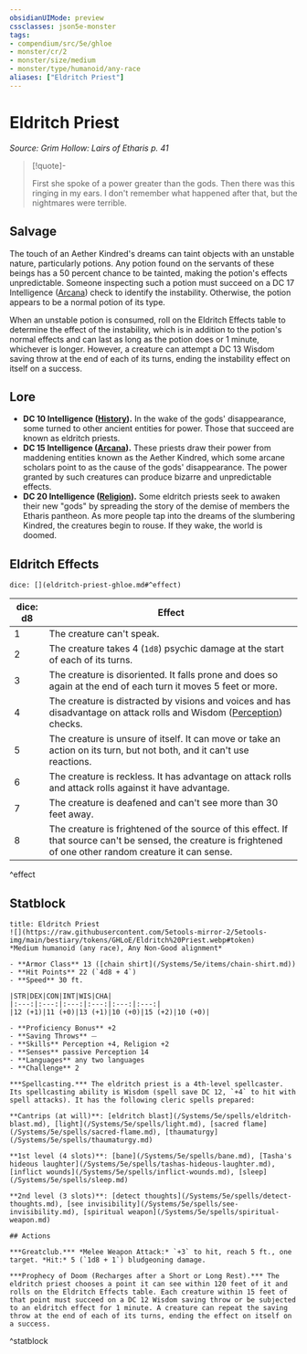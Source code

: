 ```yaml
---
obsidianUIMode: preview
cssclasses: json5e-monster
tags:
- compendium/src/5e/ghloe
- monster/cr/2
- monster/size/medium
- monster/type/humanoid/any-race
aliases: ["Eldritch Priest"]
---
```

# Eldritch Priest
*Source: Grim Hollow: Lairs of Etharis p. 41*  

> [!quote]-  
> 
> First she spoke of a power greater than the gods. Then there was this ringing in my ears. I don't remember what happened after that, but the nightmares were terrible.

## Salvage

The touch of an Aether Kindred's dreams can taint objects with an unstable nature, particularly potions. Any potion found on the servants of these beings has a 50 percent chance to be tainted, making the potion's effects unpredictable. Someone inspecting such a potion must succeed on a DC 17 Intelligence ([Arcana](/Systems/5e/rules/skills.md#Arcana)) check to identify the instability. Otherwise, the potion appears to be a normal potion of its type.

When an unstable potion is consumed, roll on the Eldritch Effects table to determine the effect of the instability, which is in addition to the potion's normal effects and can last as long as the potion does or 1 minute, whichever is longer. However, a creature can attempt a DC 13 Wisdom saving throw at the end of each of its turns, ending the instability effect on itself on a success.

## Lore

- **DC 10 Intelligence ([History](/Systems/5e/rules/skills.md#History)).** In the wake of the gods' disappearance, some turned to other ancient entities for power. Those that succeed are known as eldritch priests.  
- **DC 15 Intelligence ([Arcana](/Systems/5e/rules/skills.md#Arcana)).** These priests draw their power from maddening entities known as the Aether Kindred, which some arcane scholars point to as the cause of the gods' disappearance. The power granted by such creatures can produce bizarre and unpredictable effects.  
- **DC 20 Intelligence ([Religion](/Systems/5e/rules/skills.md#Religion)).** Some eldritch priests seek to awaken their new "gods" by spreading the story of the demise of members the Etharis pantheon. As more people tap into the dreams of the slumbering Kindred, the creatures begin to rouse. If they wake, the world is doomed.  

## Eldritch Effects

`dice: [](eldritch-priest-ghloe.md#^effect)`

| dice: d8 | Effect |
|----------|--------|
| 1 | The creature can't speak. |
| 2 | The creature takes 4 (`1d8`) psychic damage at the start of each of its turns. |
| 3 | The creature is disoriented. It falls prone and does so again at the end of each turn it moves 5 feet or more. |
| 4 | The creature is distracted by visions and voices and has disadvantage on attack rolls and Wisdom ([Perception](/Systems/5e/rules/skills.md#Perception)) checks. |
| 5 | The creature is unsure of itself. It can move or take an action on its turn, but not both, and it can't use reactions. |
| 6 | The creature is reckless. It has advantage on attack rolls and attack rolls against it have advantage. |
| 7 | The creature is deafened and can't see more than 30 feet away. |
| 8 | The creature is frightened of the source of this effect. If that source can't be sensed, the creature is frightened of one other random creature it can sense. |
^effect

## Statblock

```ad-statblock
title: Eldritch Priest
![](https://raw.githubusercontent.com/5etools-mirror-2/5etools-img/main/bestiary/tokens/GHLoE/Eldritch%20Priest.webp#token)
*Medium humanoid (any race), Any Non-Good alignment*

- **Armor Class** 13 ([chain shirt](/Systems/5e/items/chain-shirt.md))
- **Hit Points** 22 (`4d8 + 4`)
- **Speed** 30 ft.

|STR|DEX|CON|INT|WIS|CHA|
|:---:|:---:|:---:|:---:|:---:|:---:|
|12 (+1)|11 (+0)|13 (+1)|10 (+0)|15 (+2)|10 (+0)|

- **Proficiency Bonus** +2
- **Saving Throws** ⏤
- **Skills** Perception +4, Religion +2
- **Senses** passive Perception 14
- **Languages** any two languages
- **Challenge** 2

***Spellcasting.*** The eldritch priest is a 4th-level spellcaster. Its spellcasting ability is Wisdom (spell save DC 12, `+4` to hit with spell attacks). It has the following cleric spells prepared:

**Cantrips (at will)**: [eldritch blast](/Systems/5e/spells/eldritch-blast.md), [light](/Systems/5e/spells/light.md), [sacred flame](/Systems/5e/spells/sacred-flame.md), [thaumaturgy](/Systems/5e/spells/thaumaturgy.md)

**1st level (4 slots)**: [bane](/Systems/5e/spells/bane.md), [Tasha's hideous laughter](/Systems/5e/spells/tashas-hideous-laughter.md), [inflict wounds](/Systems/5e/spells/inflict-wounds.md), [sleep](/Systems/5e/spells/sleep.md)

**2nd level (3 slots)**: [detect thoughts](/Systems/5e/spells/detect-thoughts.md), [see invisibility](/Systems/5e/spells/see-invisibility.md), [spiritual weapon](/Systems/5e/spells/spiritual-weapon.md)

## Actions

***Greatclub.*** *Melee Weapon Attack:* `+3` to hit, reach 5 ft., one target. *Hit:* 5 (`1d8 + 1`) bludgeoning damage.

***Prophecy of Doom (Recharges after a Short or Long Rest).*** The eldritch priest chooses a point it can see within 120 feet of it and rolls on the Eldritch Effects table. Each creature within 15 feet of that point must succeed on a DC 12 Wisdom saving throw or be subjected to an eldritch effect for 1 minute. A creature can repeat the saving throw at the end of each of its turns, ending the effect on itself on a success.
```
^statblock